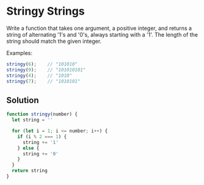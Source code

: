 # Stringy Strings
Write a function that takes one argument, a positive integer, and returns a string of alternating '1's and '0's, always starting with a '1'. The length of the string should match the given integer.

Examples:
```js
stringy(6);    // "101010"
stringy(9);    // "101010101"
stringy(4);    // "1010"
stringy(7);    // "1010101"
```


## Solution
```js
function stringy(number) {
  let string = ''

  for (let i = 1; i <= number; i++) {
    if (i % 2 === 1) {
      string += '1'
    } else {
      string += '0'
    }
  }
  return string
}
```